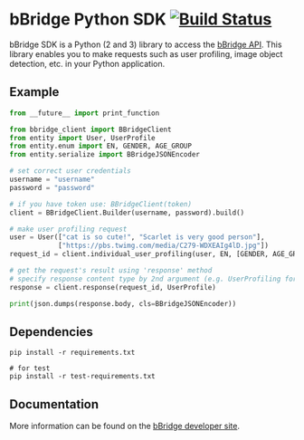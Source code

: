 # bBridge Python SDK [![Build Status](https://travis-ci.org/bbridge-team/bbridge-sdk-python.svg?branch=master)](https://travis-ci.org/bbridge-team/bbridge-sdk-python)
bBridge SDK is a Python (2 and 3) library to access the [bBridge API](http://bbridge.cloudapp.net/developer). This library enables you to make requests such as user profiling, image object detection, etc. in your Python application.

## Example
```python
from __future__ import print_function

from bbridge_client import BBridgeClient
from entity import User, UserProfile
from entity.enum import EN, GENDER, AGE_GROUP
from entity.serialize import BBridgeJSONEncoder

# set correct user credentials
username = "username"
password = "password"

# if you have token use: BBridgeClient(token)
client = BBridgeClient.Builder(username, password).build()

# make user profiling request
user = User(["cat is so cute!", "Scarlet is very good person"],
            ["https://pbs.twimg.com/media/C279-WDXEAIg4lD.jpg"])
request_id = client.individual_user_profiling(user, EN, [GENDER, AGE_GROUP]).body.request_id

# get the request's result using 'response' method
# specify response content type by 2nd argument (e.g. UserProfiling for profile method)
response = client.response(request_id, UserProfile)

print(json.dumps(response.body, cls=BBridgeJSONEncoder))
```

## Dependencies
```console
pip install -r requirements.txt

# for test
pip install -r test-requirements.txt
```

## Documentation
More information can be found on the [bBridge developer site](http://bbridge.cloudapp.net/developer).
